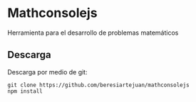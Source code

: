 # Mathconsolejs
Herramienta para el desarrollo de problemas matemáticos
## Descarga
Descarga por medio de git:
```
git clone https://github.com/beresiartejuan/mathconsolejs
npm install
```

